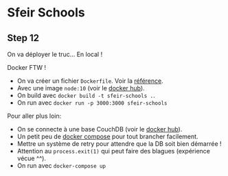 # Sfeir Schools

## Step 12

On va déployer le truc... En local !

Docker FTW !

- On va créer un fichier `Dockerfile`. Voir la [référence](https://docs.docker.com/engine/reference/builder/).
- Avec une image `node:10` (voir le [docker hub](https://hub.docker.com/_/node/)).
- On build avec `docker build -t sfeir-schools .`.
- On run avec `docker run -p 3000:3000 sfeir-schools`

Pour aller plus loin:

- On se connecte à une base CouchDB (voir le [docker hub](https://hub.docker.com/_/couchdb/)).
- Un petit peu de [docker compose](https://docs.docker.com/compose/compose-file/) pour tout brancher facilement.
- Mettre un système de retry pour attendre que la DB soit bien démarrée !
- Attention au `process.exit(1)` qui peut faire des blagues (expérience vécue ^^).
- On run avec `docker-compose up`
